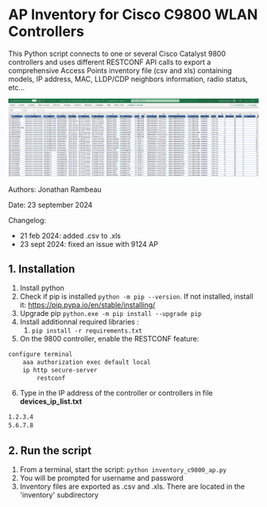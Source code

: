 # AP Inventory for Cisco C9800 WLAN Controllers

This Python script connects to one or several Cisco Catalyst 9800 controllers and uses different RESTCONF API calls to export a comprehensive Access Points inventory file (csv and xls) containing models, IP address, MAC, LLDP/CDP neighbors information, radio status, etc...

![screenshot](c9800-ap-inventory-screenshot01.png)

Authors: Jonathan Rambeau

Date: 23 september 2024

Changelog:
- 21 feb 2024: added .csv to .xls
- 23 sept 2024: fixed an issue with 9124 AP

## 1. Installation

1. Install python
2. Check if pip is installed ``` python -m pip --version ```. If not installed, install it: https://pip.pypa.io/en/stable/installing/
3. Upgrade pip ``` python.exe -m pip install --upgrade pip ```
4. Install additionnal required libraries :
    1. ```pip install -r requirements.txt```
5. On the 9800 controller, enable the RESTCONF feature:
```
configure terminal
    aaa authorization exec default local 
    ip http secure-server
        restconf
```
6. Type in the IP address of the controller or controllers in file **devices_ip_list.txt**
```sh
1.2.3.4
5.6.7.8
```

## 2. Run the script

1. From a terminal, start the script: ``` python inventory_c9800_ap.py ```
2. You will be prompted for username and password
3. Inventory files are exported as .csv and .xls. There are located in the 'inventory' subdirectory
